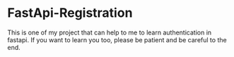 # FastApi-Registration
This is one of my project that can help to me to learn authentication in fastapi. If you want to learn you too, please be patient and be careful to the end. 
